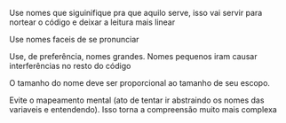 Use nomes que siguinifique pra que aquilo serve, isso vai servir para nortear o código e deixar a leitura mais linear

Use nomes faceis de se pronunciar

Use, de preferência, nomes grandes. Nomes pequenos iram causar interferências no resto do código

O tamanho do nome deve ser proporcional ao tamanho de seu escopo.

Evite o mapeamento mental (ato de tentar ir abstraindo os nomes das variaveis e entendendo). Isso torna a compreensão muito mais complexa
